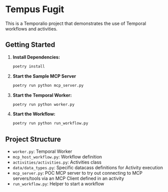 # Tempus Fugit

This is a Temporalio project that demonstrates the use of Temporal workflows and activities.

## Getting Started

1. **Install Dependencies:**
   ```bash
   poetry install
   ```

2. **Start the Sample MCP Server**
   ```bash
   poetry run python mcp_server.py
   ```

3. **Start the Temporal Worker:**
   ```bash
   poetry run python worker.py
   ```

4. **Start the Workflow:**
   ```bash
   poetry run python run_workflow.py
   ```

## Project Structure

- `worker.py`: Temporal Worker
- `mcp_host_workflow.py`: Workflow definition
- `activities/activities.py`: Activities class
- `data/data_types.py`: Specific datacass definitions for Activity execution
- `mcp_server.py`: POC MCP server to try out connecting to MCP servers/tools via an MCP Client defined in an activity
- `run_workflow.py`: Helper to start a workflow